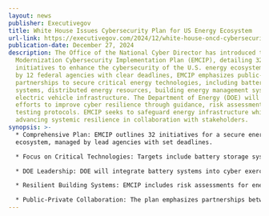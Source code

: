 ```yaml
---
layout: news
publisher: Executivegov
title: White House Issues Cybersecurity Plan for US Energy Ecosystem
url-link: https://executivegov.com/2024/12/white-house-oncd-cybersecurity-plan-us-energy-ecosystem/
publication-date: December 27, 2024
description: The Office of the National Cyber Director has introduced the Energy
  Modernization Cybersecurity Implementation Plan (EMCIP), detailing 32
  initiatives to enhance the cybersecurity of the U.S. energy ecosystem. Managed
  by 12 federal agencies with clear deadlines, EMCIP emphasizes public-private
  partnerships to secure critical energy technologies, including battery storage
  systems, distributed energy resources, building energy management systems, and
  electric vehicle infrastructure. The Department of Energy (DOE) will lead
  efforts to improve cyber resilience through guidance, risk assessments, and
  testing protocols. EMCIP seeks to safeguard energy infrastructure while
  advancing systemic resilience in collaboration with stakeholders.
synopsis: >-
  * Comprehensive Plan: EMCIP outlines 32 initiatives for a secure energy
  ecosystem, managed by lead agencies with set deadlines.

  * Focus on Critical Technologies: Targets include battery storage systems, distributed energy resources, and electric vehicle infrastructure.

  * DOE Leadership: DOE will integrate battery systems into cyber exercises, issue guidance for network-connected inverters, and develop secure testing procedures.

  * Resilient Building Systems: EMCIP includes risk assessments for energy management systems to enhance cybersecurity.

  * Public-Private Collaboration: The plan emphasizes partnerships between federal agencies and private stakeholders to implement its initiatives effectively.
---
```

